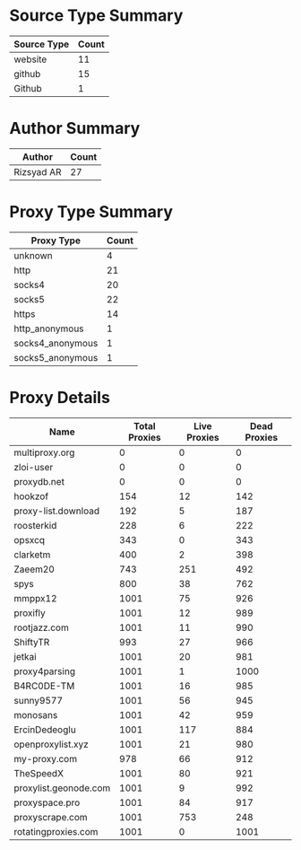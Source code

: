 # Source Type Summary

| Source Type | Count |
|-------------|-------|
| website | 11 |
| github | 15 |
| Github | 1 |


# Author Summary

| Author | Count |
|--------|-------|
| Rizsyad AR | 27 |


# Proxy Type Summary

| Proxy Type | Count |
|------------|-------|
| unknown | 4 |
| http | 21 |
| socks4 | 20 |
| socks5 | 22 |
| https | 14 |
| http_anonymous | 1 |
| socks4_anonymous | 1 |
| socks5_anonymous | 1 |


# Proxy Details

| Name | Total Proxies | Live Proxies | Dead Proxies |
|------|---------------|--------------|---------------|
| multiproxy.org | 0 | 0 | 0 |
| zloi-user | 0 | 0 | 0 |
| proxydb.net | 0 | 0 | 0 |
| hookzof | 154 | 12 | 142 |
| proxy-list.download | 192 | 5 | 187 |
| roosterkid | 228 | 6 | 222 |
| opsxcq | 343 | 0 | 343 |
| clarketm | 400 | 2 | 398 |
| Zaeem20 | 743 | 251 | 492 |
| spys | 800 | 38 | 762 |
| mmppx12 | 1001 | 75 | 926 |
| proxifly | 1001 | 12 | 989 |
| rootjazz.com | 1001 | 11 | 990 |
| ShiftyTR | 993 | 27 | 966 |
| jetkai | 1001 | 20 | 981 |
| proxy4parsing | 1001 | 1 | 1000 |
| B4RC0DE-TM | 1001 | 16 | 985 |
| sunny9577 | 1001 | 56 | 945 |
| monosans | 1001 | 42 | 959 |
| ErcinDedeoglu | 1001 | 117 | 884 |
| openproxylist.xyz | 1001 | 21 | 980 |
| my-proxy.com | 978 | 66 | 912 |
| TheSpeedX | 1001 | 80 | 921 |
| proxylist.geonode.com | 1001 | 9 | 992 |
| proxyspace.pro | 1001 | 84 | 917 |
| proxyscrape.com | 1001 | 753 | 248 |
| rotatingproxies.com | 1001 | 0 | 1001 |
